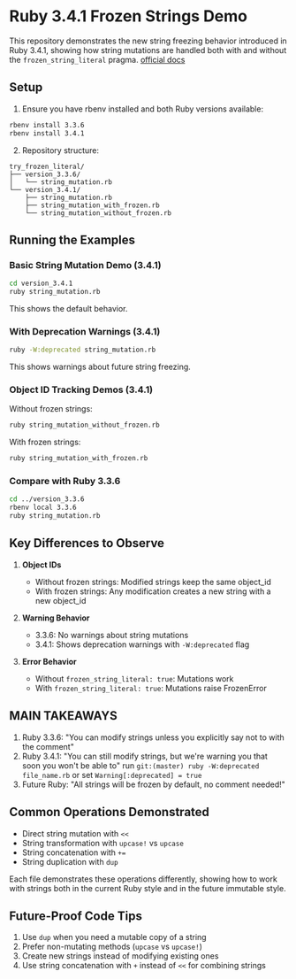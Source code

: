 # Ruby 3.4.1 Frozen Strings Demo

This repository demonstrates the new string freezing behavior introduced in Ruby 3.4.1, showing how string mutations are handled both with and without the `frozen_string_literal` pragma. [official docs]([url](https://www.ruby-lang.org/en/news/2024/12/25/ruby-3-4-0-released/))

## Setup

1. Ensure you have rbenv installed and both Ruby versions available:
```bash
rbenv install 3.3.6
rbenv install 3.4.1
```

2. Repository structure:
```
try_frozen_literal/
├── version_3.3.6/
│   └── string_mutation.rb
└── version_3.4.1/
    ├── string_mutation.rb
    ├── string_mutation_with_frozen.rb
    └── string_mutation_without_frozen.rb
```

## Running the Examples

### Basic String Mutation Demo (3.4.1)

```bash
cd version_3.4.1
ruby string_mutation.rb
```
This shows the default behavior.

### With Deprecation Warnings (3.4.1)

```bash
ruby -W:deprecated string_mutation.rb
```
This shows warnings about future string freezing.

### Object ID Tracking Demos (3.4.1)

Without frozen strings:
```bash
ruby string_mutation_without_frozen.rb
```

With frozen strings:
```bash
ruby string_mutation_with_frozen.rb
```

### Compare with Ruby 3.3.6

```bash
cd ../version_3.3.6
rbenv local 3.3.6
ruby string_mutation.rb
```

## Key Differences to Observe

1. **Object IDs**
   - Without frozen strings: Modified strings keep the same object_id
   - With frozen strings: Any modification creates a new string with a new object_id

2. **Warning Behavior**
   - 3.3.6: No warnings about string mutations
   - 3.4.1: Shows deprecation warnings with `-W:deprecated` flag

3. **Error Behavior**
   - Without `frozen_string_literal: true`: Mutations work
   - With `frozen_string_literal: true`: Mutations raise FrozenError

## MAIN TAKEAWAYS

1. Ruby 3.3.6: "You can modify strings unless you explicitly say not to with the comment"
2. Ruby 3.4.1: "You can still modify strings, but we're warning you that soon you won't be able to"
   run `git:(master) ruby -W:deprecated file_name.rb` or set `Warning[:deprecated] = true`
4. Future Ruby: "All strings will be frozen by default, no comment needed!"

## Common Operations Demonstrated

- Direct string mutation with `<<`
- String transformation with `upcase!` vs `upcase`
- String concatenation with `+=`
- String duplication with `dup`

Each file demonstrates these operations differently, showing how to work with strings both in the current Ruby style and in the future immutable style.

## Future-Proof Code Tips

1. Use `dup` when you need a mutable copy of a string
2. Prefer non-mutating methods (`upcase` vs `upcase!`)
3. Create new strings instead of modifying existing ones
4. Use string concatenation with `+` instead of `<<` for combining strings

